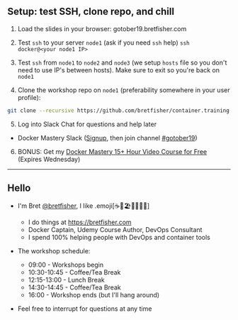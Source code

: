 ## Setup: test SSH, clone repo, and chill

1. Load the slides in your browser: gotober19.bretfisher.com

2. Test `ssh` to your server `node1` (ask if you need `ssh` help) 
`ssh docker@<your node1 IP>`

3. Test `ssh` from `node1` to `node2` and `node3` 
(we setup `hosts` file so you don't need to use IP's between hosts). 
Make sure to exit so you're back on `node1`

4. Clone the workshop repo on `node1` (preferability somewhere in your user profile): 
```bash
git clone --recursive https://github.com/bretfisher/container.training.git
```

5. Log into Slack Chat for questions and help later
  - Docker Mastery Slack ([Signup](https://chat.dockermastery.com), then join channel [#gotober19](https://dockermastery.slack.com/messages/CPC8ML6PJ/))

6. BONUS: Get my [Docker Mastery 15+ Hour Video Course for Free](https://www.udemy.com/course/docker-mastery/?couponCode=GOTOBER19)
(Expires Wednesday)
  
---

## Hello

 - I'm Bret [@bretfisher](https://twitter.com/bretfisher), I like .emoji[☕🥂🏖️🥃🏋️‍♂️🐳]
   - I do things at https://bretfisher.com
   - Docker Captain, Udemy Course Author, DevOps Consultant
   - I spend 100% helping people with DevOps and container tools

- The workshop schedule:
  
  - 09:00 - Workshops begin
  - 10:30-10:45 - Coffee/Tea Break
  - 12:15-13:00 - Lunch Break
  - 14:30-14:45 - Coffee/Tea Break
  - 16:00 - Workshop ends (but I'll hang around)

- Feel free to interrupt for questions at any time


